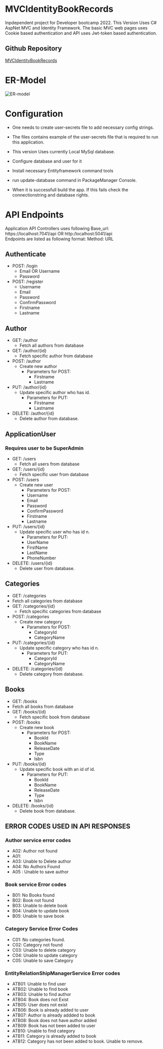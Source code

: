 # MVCIdentityBookRecords

Inpdependent project for Developer bootcamp 2022. This Version Uses C# AspNet MVC and Identity Framework. The basic MVC web pages uses Cookie based authentication
and API uses Jwt-token based authentication.
## Github Repository
<a href="https://github.com/Lepito88/MVCIdentityBookRecords" >MVCIdentityBookRecords</a>
# ER-Model

<img src="./ER-Model.png" alt="ER-model"/>

# Configuration
- One needs to create user-secrets file to add necessary config strings.
- The files contains example of the user-secrets file that is required to run this application.
- This version Uses currently Local MySql database. <br>

- Configure database and user for it
- Install necessary Entityframework command tools
- run update-database command in PackageManager Console.
- When it is successfull build the app. If this fails check the connectionstring and database rights.

# API Endpoints

Application API Controllers uses following Base_url: https://localhost:7041/api OR http:/localhost:5041/api <br>
Endpoints are listed as following format: Method: URL

## Authenticate

 - POST: /login
   - Email OR Username
   - Password
 - POST: /register
    - Username
    - Email
    - Password
    - ConfirmPassword
    - Firstname
    - Lastname
 ## Author
 - GET: /author
   - Fetch all authors from database
 - GET: /author/{id}
   - Fetch specific author from database
 - POST: /author
   - Create new author
     - Parameters for POST:
        - Firstname
        - Lastname
 - PUT: /author/{id}
   - Update specific author who has id.
     - Parameters for PUT:
        - Firstname
        - Lastname
 - DELETE: /author/{id}
   - Delete author from database.


 ## ApplicationUser
 ### Requires user to be SuperAdmin

 - GET: /users
   - Fetch all users from database
 - GET: /users/{id}
   - Fetch specific user from database
 - POST: /users
   - Create new user
     - Parameters for POST:
      - Username
      - Email
      - Password
      - ConfirmPassword
      - Firstname
      - Lastname
 - PUT: /users/{id}
   - Update specific user who has id n.
     - Parameters for PUT:
     - UserName
     - FirstName
     - LastName
     - PhoneNumber
 - DELETE: /users/{id}
   - Delete user from database.
 ## Categories
  - GET: /categories
   - Fetch all categories from database
 - GET: /categories/{id}
   - Fetch specific categories from database
 - POST: /categories
   - Create new category
     - Parameters for POST:
        - CategoryId
        - CategoryName
 - PUT: /categories/{id}
   - Update specific category who has id n.
     - Parameters for PUT:
        - CategoryId
        - CategoryName
 - DELETE: /categories/{id}
   - Delete category from database.
 ## Books
  - GET: /books
   - Fetch all books from database
 - GET: /books/{id}
   - Fetch specific book from database
 - POST: /books
   - Create new book
     - Parameters for POST:
        - BookId
        - BookName
        - ReleaseDate
        - Type
        - Isbn
 - PUT: /books/{id}
   - Update specific book with an id of id.
     - Parameters for PUT:
        - BookId
        - BookName
        - ReleaseDate
        - Type
        - Isbn
 - DELETE: /books/{id}
   - Delete book from database.



  ## ERROR CODES USED IN API RESPONSES
### Author service error codes
- A02: Author not found
- A01:
- A03: Unable to Delete author
- A04: No Authors Found
- A05 : Unable to save author

### Book service Error codes
- B01: No Books found
- B02: Book not found
- B03: Unable to delete book
- B04: Unable to update book
- B05: Unable to save book

### Category Service Error Codes
 - C01: No categories found.
 - C02: Category not found
 - C03: Unable to delete category
 - C04: Unable to update category
 - C05: Unable to save Category

### EntityRelationShipManagerService Error codes
- ATB01: Unable to find user
- ATB02: Unable to find book
- ATB03: Unable to find author
- ATB04: Book does not Exist
- ATB05: User does not exist
- ATB06: Book is already added to user
- ATB07: Author is already addded to book
- ATB08: Book does not have author added
- ATB09: Book has not been added to user
- ATB10: Unable to find category
- ATB11: Category is already added to book
- ATB12: Category has not been added to book. Unable to remove.
